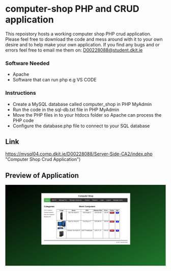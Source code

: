 # computer-shop PHP and CRUD application
This repoistory hosts a working computer shop PHP crud application. Please feel free to download the code and mess around with it to your own desire and to help make your own application. If you find any bugs and or errors feel free to email me them on: D00228088@student.dkit.ie

### Software Needed
- Apache
- Software that can run php e.g VS CODE

### Instructions
* Create a MySQL database called computer_shop in PHP MyAdmin
* Run the code in the sql-db.txt file in PHP MyAdmin
* Move the PHP files in to your htdocs folder so Apache can process the PHP code
* Configure the database.php file to connect to your SQL database

## Link 
https://mysql04.comp.dkit.ie/D00228088/Server-Side-CA2/index.php "Computer Shop Crud Application")

## Preview of Application
![Preview](image_uploads/computer-shop.png)


